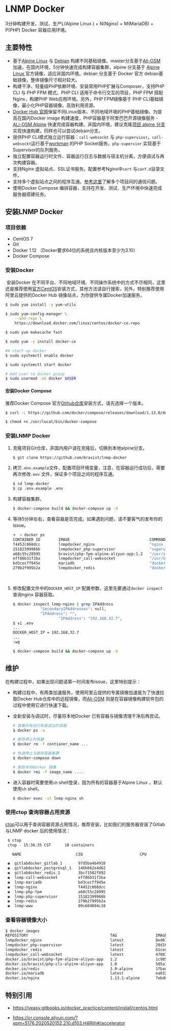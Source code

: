 # LNMP Docker 

3分钟构建开发、测试、生产L(Alpine Linux ) + N(Nginx) + M(MariaDB) + P(PHP) Docker 容器应用环境。

## 主要特性

+ 基于[Alpine Linux](https://alpinelinux.org/) 与 [Debian](https://www.debian.org/index.zh-cn.html) 构建不同基础镜像。master分支基于[Ali-OSM](http://mirrors.aliyun.com/) 加速，在国内环境，5分钟快速完成构建容器集群，alpine 分支基于 [Alpine Linux ](http://dl-4.alpinelinux.org/alpine/)官方镜像，适应非国内环境。debian 分支基于 Docker 官方 debian基础镜像，整体镜像尺寸相对较大。
+ 构建干净、轻量级PHP依赖环境、安装常用PHP扩展与Composer，支持PHP CLI 与 PHP FPM 模式。PHP CLI 适用于命令行交互的项目，PHP FPM 搭配 Nginx，构建PHP Web应用环境。另外，PHP FPM镜像基于 PHP CLI基础镜像，最小化PHP容器镜像，高效利用资源。
+ [Docker Hub 官网](https://hub.docker.com/search/?isAutomated=0&isOfficial=0&page=1&pullCount=0&q=bravist&starCount=0)保留不同Linux版本、不同地域环境的PHP基础镜像。为提高在国内Docker image 构建速度，PHP容器基于阿里巴巴开源镜像服务 -[ALi-OSM Alpine](https://mirrors.aliyun.com/alpine/edge/) 快速完成容器构建。非国内环境，建议克隆[项目 alpine 分支](https://github.com/bravist/lnmp-docker/tree/alpine)实现快速构建，同样也可以尝试debain分支。
+ 提供PHP CLI模式独立运行容器：`call-websockt` 与 `php-superviosr`。`call-websockt`运行基于[workman](http://www.workerman.net/) 的PHP Socket服务。`php-supervior` 实现基于Supervisor的队列服务。
+ 独立配置容器运行时文件、容器运行日志与数据与宿主机分离，方便调试与再次构建容器。
+ 支持Nginx 虚拟站点、SSL证书服务。配置参考Nginx中`cert` 与`conf.d`目录文件。
+ 支持多个虚拟站点之间的程序互通。[参考这里](https://github.com/laradock/laradock/issues/435)了解多个项目间的通信问题。
+ 使用Docker Compose 编排容器，支持在开发、测试、生产环境中快速完成服务器搭建任务。

## 安装LNMP Docker

### 项目依赖

+ CentOS 7
+ Git
+ Docker 1.12 （Docker要求64位的系统且内核版本至少为3.10）
+ Docker Compose 

### 安装Docker 

​	安装Docker 在不同平台、不同地域环境、不同操作系统中的方式不尽相同，这里还是推荐使用[官方CentOS](https://docs.docker.com/engine/installation/linux/centos/)安装方式，其他方法请自行搜索，另外，特别推荐使用阿里云提供的Docker Hub 镜像站点，为你提供专属Docker加速服务。

```bash
$ sudo yum install -y yum-utils

$ sudo yum-config-manager \
    --add-repo \
    https://download.docker.com/linux/centos/docker-ce.repo

$ sudo yum makecache fast

$ sudo yum -y install docker-ce

## start up docker
$ sudo systemctl enable docker

$ sudo systemctl start docker

# Add user to docker group
$ sudo usermod -aG docker $USER
```

#### 安装Docker Compose 

推荐Docker  Compose 官方[Gtihub仓库](https://github.com/docker/compose/releases)安装方式，请先选择一个版本。

```bash
$ curl -L https://github.com/docker/compose/releases/download/1.13.0/docker-compose-`uname -s`-`uname -m` > /usr/local/bin/docker-compose

$ chmod +x /usr/local/bin/docker-compose
```

### 安装LNMP Docker 

1.   克隆项目Git仓库，非国内用户请在克隆后，切换到本地alpine分支。

     ```bash
     $ git clone https://github.com/bravist/lnmp-docker
     ```

2. 拷贝`.env.example`文件，配置项目环境变量，注意，在容器运行成功后，需要再次修改`.env` 文件，保证多个项目之间的程序互通。

     ```bash
     $ cd lnmp-docker 
     $ cp .env.example .env
     ```

3. 构建容器集群。

     ```bash
     $ docker-compose build && docker-compose up -d
     ```

4. 等待5分钟左右，查看容器是否完成。如果遇到问题，请不要客气的发布你的issue。

     ```bash
     ➜  ~ docker ps
     CONTAINER ID        IMAGE                                   COMMAND                  CREATED             STATUS              PORTS                                                               NAMES
     f4452c868dcc        lnmpdocker_nginx                        "nginx -g 'daemon off"   2 hours ago         Up 2 hours          0.0.0.0:80->80/tcp, 0.0.0.0:443->443/tcp                            lnmp-nginx
     15182399966b        lnmpdocker_php-supervisor               "supervisord --nodaem"   2 hours ago         Up 2 hours                                                                              lnmp-php-supervisor
     a68c55c28995        bravist/php-fpm-alpine-aliyun-app:1.2   "/usr/sbin/php-fpm7 -"   2 hours ago         Up 2 hours          0.0.0.0:9000->9000/tcp                                              lnmp-php-fpm
     eff86b31f2ba        lnmpdocker_call-websocket               "/usr/bin/php /usr/sh"   2 hours ago         Up 2 hours          0.0.0.0:8190-8191->8190-8191/tcp                                    lnmp-call-websocket
     bd3cecff945e        mariadb                                 "docker-entrypoint.sh"   2 hours ago         Up 2 hours          0.0.0.0:3306->3306/tcp                                              lnmp-mariadb
     279b2f995b2a        lnmpdocker_redis                        "docker-entrypoint.sh"   2 hours ago         Up 2 hours          0.0.0.0:6379->6379/tcp                                              lnmp-redis
     ```

     ​

5. 修改配置文件中的`DOCKER_HOST_IP` 配置参数，这里先要通过`docker inspect` 查询nginx 容器获取。

     ```bash
     $ docker inspect lnmp-nginx | grep IPAddress
                 "SecondaryIPAddresses": null,
                 "IPAddress": "",
                         "IPAddress": "192.168.32.7",
     $ vi .env
     ...
     DOCKER_HOST_IP = 192.168.32.7
     ...
     :wq

     $ docker-compose build && docker-compose up -d
     ```

## 维护

在构建过程中，如果出现问题请第一时间发布issue，这里特别提示：

+ 构建过程中，有两类加速服务，使用阿里云提供的专属镜像加速是为了快速拉取Docker Hub仓库中的远程镜像，而[Ali-OSM](http://mirrors.aliyun.com/) 则是在容器镜像构建软件包的过程中使用它进行快速下载。

+ 全新安装与调试时，尽量将本地Docker 已有容器与镜像清理干净后再尝试。

  ```bash
  # 查看所有运行和者退出的容器
  $ docker ps -a

  # 删除停止的容器
  $ docker rm -f contianer_name ...

  # 快速停止与删除容器集群
  $ docker-compose down 

  # 删除本地docker 镜像
  $ docker rmi -f image_name ....
  ```

+ 进入容器时需要使用`sh` shell登录，因为所有的容器基于Alpine Linux ，默认使用`sh` shell。

  ```bash
  $ docker exec -it lnmp-nginx sh
  ```

### 使用ctop 查询容器占用资源

 [ctop](https://github.com/bcicen/ctop)可以用于查询容器资源占用情况，推荐安装，比如我们的服务器安装了Gitlab与LNMP docker 后的使用情况：

```bash
 $ ctop
 ctop - 15:36:35 CST      10 containers

   NAME                        CID                         CPU                         MEM                         NET RX/TX                   IO R/W                      PIDS

 ◉  gitlabdocker_gitlab_1       97d5ba4b4918                             5%                     1.99G / 7.64G       948M / 1.6G                 120M / 776K                 0
 ◉  gitlabdocker_postgresql_1   146b662e4d62                             0%                      75M / 7.64G        897K / 8M                   24M / 0B                    0
 ◉  gitlabdocker_redis_1        3bcf1582f892                             2%                      14M / 7.64G        1.6G / 940M                 5M / 0B                     0
 ◉  lnmp-call-websocket         eff86b31f2ba                             0%                      66M / 7.64G        3K / 648B                   20M / 0B                    0
 ◉  lnmp-mariadb                bd3cecff945e                             0%                     179M / 7.64G        90K / 276K                  27M / 0B                    0
 ◉  lnmp-nginx                  f4452c868dcc                             0%                      8M / 7.64G         14M / 5M                    5M / 0B                     0
 ◉  lnmp-php-fpm                a68c55c28995                             0%                      72M / 7.64G        1M / 13M                    20M / 0B                    0
 ◉  lnmp-php-supervisor         15182399966b                             1%                     1.8G / 7.64G        92M / 145M                  26M / 0B                    0
 ◉  lnmp-redis                  279b2f995b2a                             0%                      8M / 7.64G         62M / 16M                   2M / 0B                     0
 ◉  lnmp-www                    09c684094c18                              -                           -             -                           -                           -
```

### 查看容器镜像大小

```bash
$ docker images
REPOSITORY                                    TAG                 IMAGE ID            CREATED             SIZE
lnmpdocker_nginx                              latest              8ed67b3d522c        2 hours ago         15.5 MB
lnmpdocker_php-supervisor                     latest              28d1689ec35b        2 hours ago         160.4 MB
lnmpdocker_redis                              latest              61cedd081dd7        2 hours ago         12.63 MB
lnmpdocker_call-websocket                     latest              47883e0cc4cd        2 hours ago         117.9 MB
docker.io/bravist/php-fpm-alpine-aliyun-app   1.2                 1c98507f2de3        2 hours ago         124 MB
docker.io/bravist/php-cli-alpine-aliyun-app   1.0                 505a11124094        24 hours ago        117.9 MB
docker.io/redis                               3.0-alpine          1fbae20f0017        24 hours ago        12.63 MB
docker.io/mariadb                             latest              ea0322bb4096        9 days ago          395.1 MB
docker.io/nginx                               1.13.1-alpine       7ebd6770d0d6        10 days ago         15.49 MB
```

##  特别引用

+ https://yeasy.gitbooks.io/docker_practice/content/install/centos.html

+ https://cr.console.aliyun.com/?spm=5176.2020520152.210.d103.H4Rlih#/accelerator

  ​